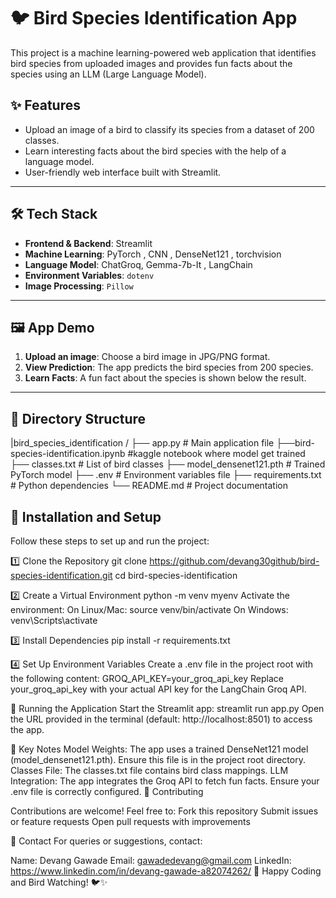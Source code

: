 # 🐦 Bird Species Identification App

This project is a machine learning-powered web application that identifies bird species from uploaded images and provides fun facts about the species using an LLM (Large Language Model).

## ✨ Features

- Upload an image of a bird to classify its species from a dataset of 200 classes.
- Learn interesting facts about the bird species with the help of a language model.
- User-friendly web interface built with Streamlit.

---

## 🛠️ Tech Stack

- **Frontend & Backend**: Streamlit
- **Machine Learning**: PyTorch , CNN , DenseNet121 , torchvision
- **Language Model**: ChatGroq, Gemma-7b-It , LangChain
- **Environment Variables**: `dotenv`
- **Image Processing**: `Pillow`

---

## 🖼️ App Demo

1. **Upload an image**: Choose a bird image in JPG/PNG format.
2. **View Prediction**: The app predicts the bird species from 200 species.
3. **Learn Facts**: A fun fact about the species is shown below the result.

---

## 📂 Directory Structure

|bird_species_identification /
├── app.py # Main application file
├──bird-species-identification.ipynb #kaggle notebook where model get trained
├── classes.txt # List of bird classes
├── model_densenet121.pth # Trained PyTorch model
├── .env # Environment variables file
├── requirements.txt # Python dependencies
└── README.md # Project documentation

## 🔧 Installation and Setup

Follow these steps to set up and run the project:

1️⃣ Clone the Repository
git clone https://github.com/devang30github/bird-species-identification.git
cd bird-species-identification

2️⃣ Create a Virtual Environment
python -m venv myenv
Activate the environment:
On Linux/Mac:
source venv/bin/activate
On Windows:
venv\Scripts\activate

3️⃣ Install Dependencies
pip install -r requirements.txt

4️⃣ Set Up Environment Variables
Create a .env file in the project root with the following content:
GROQ_API_KEY=your_groq_api_key
Replace your_groq_api_key with your actual API key for the LangChain Groq API.

🚀 Running the Application
Start the Streamlit app:
streamlit run app.py
Open the URL provided in the terminal (default: http://localhost:8501) to access the app.

📝 Key Notes
Model Weights: The app uses a trained DenseNet121 model (model_densenet121.pth). Ensure this file is in the project root directory.
Classes File: The classes.txt file contains bird class mappings.
LLM Integration: The app integrates the Groq API to fetch fun facts. Ensure your .env file is correctly configured.
🤝 Contributing

Contributions are welcome! Feel free to:
Fork this repository
Submit issues or feature requests
Open pull requests with improvements

💬 Contact
For queries or suggestions, contact:

Name: Devang Gawade
Email: gawadedevang@gmail.com
LinkedIn: https://www.linkedin.com/in/devang-gawade-a82074262/
🎉 Happy Coding and Bird Watching! 🐦✨

```

```
